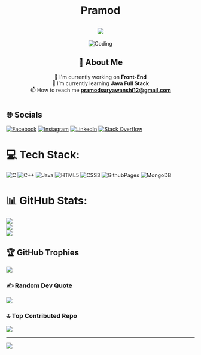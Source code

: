 <div align="center">
  <h1 align="center"> Pramod </h1>
  <h2><img src="https://readme-typing-svg.herokuapp.com/?font=Righteous&size=30&center=true&vCenter=true&duration=3000&lines=(Java+Full+Stack+Developer);" /></h2>
  <img src="https://devtechnosys.com/insights/wp-content/uploads/2021/07/full-stack-development.gif" alt="Coding" />
  <h2> 💫 About Me </h2>
  <p> 🔭 I'm currently working on <b>Front-End</b> <br/> 🌱 I’m currently learning <b>Java Full Stack</b> <br/> 📫 How to reach me <b><a href="mailto: pramodsuryawanshi12@gmail.com"> pramodsuryawanshi12@gmail.com </a></b></p> 
</div>

# <h2>🌐 Socials </h2>
[![Facebook](https://img.shields.io/badge/Facebook-%231877F2.svg?logo=Facebook&logoColor=white)](https://facebook.com/) 
[![Instagram](https://img.shields.io/badge/Instagram-%23E4405F.svg?logo=Instagram&logoColor=white)](https://instagram.com/) 
[![LinkedIn](https://img.shields.io/badge/LinkedIn-%230077B5.svg?logo=linkedin&logoColor=white)](https://linkedin.com/in/) 
[![Stack Overflow](https://img.shields.io/badge/-Stackoverflow-FE7A16?logo=stack-overflow&logoColor=white)](https://stackoverflow.com/users/) 

# 💻 Tech Stack:
![C](https://img.shields.io/badge/c-%2300599C.svg?style=for-the-badge&logo=c&logoColor=white) ![C++](https://img.shields.io/badge/c++-%2300599C.svg?style=for-the-badge&logo=c%2B%2B&logoColor=white) ![Java](https://img.shields.io/badge/java-%23ED8B00.svg?style=for-the-badge&logo=openjdk&logoColor=white) ![HTML5](https://img.shields.io/badge/html5-%23E34F26.svg?style=for-the-badge&logo=html5&logoColor=white) ![CSS3](https://img.shields.io/badge/css3-%231572B6.svg?style=for-the-badge&logo=css3&logoColor=white) ![GithubPages](https://img.shields.io/badge/github%20pages-121013?style=for-the-badge&logo=github&logoColor=white) ![MongoDB](https://img.shields.io/badge/MongoDB-%234ea94b.svg?style=for-the-badge&logo=mongodb&logoColor=white)
# 📊 GitHub Stats:
![](https://github-readme-stats.vercel.app/api?username=PramodSurywanshi&theme=dark&hide_border=false&include_all_commits=true&count_private=true)<br/>
![](https://github-readme-streak-stats.herokuapp.com/?user=PramodSurywanshi&theme=dark&hide_border=false)<br/>
![](https://github-readme-stats.vercel.app/api/top-langs/?username=PramodSurywanshi&theme=dark&hide_border=false&include_all_commits=true&count_private=true&layout=compact)

## 🏆 GitHub Trophies
![](https://github-profile-trophy.vercel.app/?username=PramodSurywanshi&theme=radical&no-frame=false&no-bg=false&margin-w=4)

### ✍️ Random Dev Quote
![](https://quotes-github-readme.vercel.app/api?type=horizontal&theme=radical)

### 🔝 Top Contributed Repo
![](https://github-contributor-stats.vercel.app/api?username=PramodSurywanshi&limit=5&theme=dark&combine_all_yearly_contributions=true)

---
[![](https://visitcount.itsvg.in/api?id=PramodSurywanshi&icon=0&color=0)](https://visitcount.itsvg.in)

<!-- Proudly created with GPRM ( https://gprm.itsvg.in ) -->
